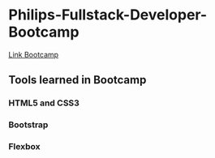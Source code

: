 # Philips-Fullstack-Developer-Bootcamp

[Link Bootcamp](https://web.dio.me/track/5c0a81e0-3566-4314-8075-298147b2858d)

## Tools learned in Bootcamp 
### HTML5 and CSS3
### Bootstrap
### Flexbox

